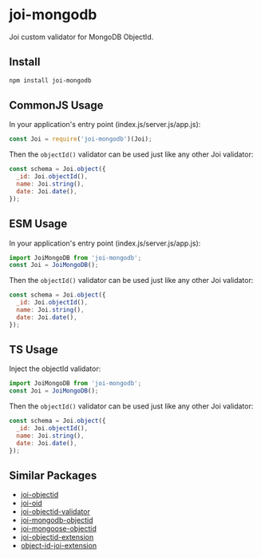 # joi-mongodb

Joi custom validator for MongoDB ObjectId.

## Install

```bash
npm install joi-mongodb
```

## CommonJS Usage

In your application's entry point (index.js/server.js/app.js):

```js
const Joi = require('joi-mongodb')(Joi);
```

Then the `objectId()` validator can be used just like any other Joi validator:

```js
const schema = Joi.object({
  _id: Joi.objectId(),
  name: Joi.string(),
  date: Joi.date(),
});
```

## ESM Usage

In your application's entry point (index.js/server.js/app.js):

```js
import JoiMongoDB from 'joi-mongodb';
const Joi = JoiMongoDB();
```

Then the `objectId()` validator can be used just like any other Joi validator:

```js
const schema = Joi.object({
  _id: Joi.objectId(),
  name: Joi.string(),
  date: Joi.date(),
});
```

## TS Usage

Inject the objectId validator:

```js
import JoiMongoDB from 'joi-mongodb';
const Joi = JoiMongoDB();
```

Then the `objectId()` validator can be used just like any other Joi validator:

```js
const schema = Joi.object({
  _id: Joi.objectId(),
  name: Joi.string(),
  date: Joi.date(),
});
```

## Similar Packages

- [joi-objectid](https://www.npmjs.com/package/joi-objectid)
- [joi-oid](https://www.npmjs.com/package/joi-oid)
- [joi-objectid-validator](https://www.npmjs.com/package/joi-objectid-validator)
- [joi-mongodb-objectid](https://www.npmjs.com/package/joi-mongodb-objectid)
- [joi-mongoose-objectid](https://www.npmjs.com/package/joi-mongoose-objectid)
- [joi-objectid-extension](https://www.npmjs.com/package/joi-objectid-extension)
- [object-id-joi-extension](https://www.npmjs.com/package/object-id-joi-extension)
